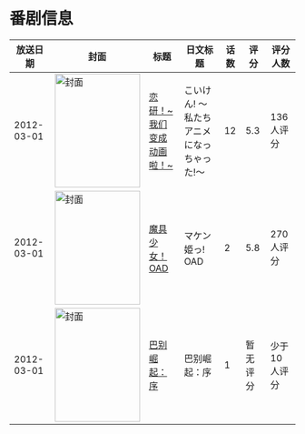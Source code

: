 # 番剧信息

|放送日期|封面|标题|日文标题|话数|评分|评分人数|
|---|---|---|---|---|---|---|
|2012-03-01|<img src="//lain.bgm.tv/pic/cover/c/1f/d1/29813_Pp51n.jpg" alt="封面" style="width:150px;height:200px;object-fit:cover;">|[恋研！~我们变成动画啦！~](https://bangumi.tv/subject/29813)|こいけん! ～私たちアニメになっちゃった!～|12|5.3|136人评分|
|2012-03-01|<img src="//lain.bgm.tv/pic/cover/c/bd/af/35988_0yYF0.jpg" alt="封面" style="width:150px;height:200px;object-fit:cover;">|[魔具少女！OAD](https://bangumi.tv/subject/35988)|マケン姫っ! OAD|2|5.8|270人评分|
|2012-03-01|<img src="//lain.bgm.tv/pic/cover/c/d5/ad/39052_VVH7j.jpg" alt="封面" style="width:150px;height:200px;object-fit:cover;">|[巴别崛起：序](https://bangumi.tv/subject/39052)|巴别崛起：序|1|暂无评分|少于10人评分|
